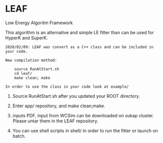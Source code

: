 # LEAF
Low Energy Algoritm Framework

This algorithm is an alternative and simple LE fitter than can be used for HyperK and SuperK.

~~~~~~~~~~~~~~~~~~~~~~~~~
2020/02/09: LEAF was convert as a C++ class and can be included in your code.

New compilation method:

	source RunAtStart.sh
	cd leaf/
	make clean; make
	
In order to use the class in your code look at example/

~~~~~~~~~~~~~~~~~~~~~~~~~

1. Source RunAtStart.sh after you updated your ROOT directory.

2. Enter app/ repository, and make clean;make.

3. inputs PDF, input from WCSim can be downloaded on sukap cluster. Please untar them in the LEAF repository.

4. You can use shell scripts in shell/ in order to run the fitter or launch on batch.
